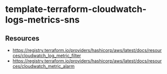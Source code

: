 # template-terraform-cloudwatch-logs-metrics-sns


## Resources

- https://registry.terraform.io/providers/hashicorp/aws/latest/docs/resources/cloudwatch_log_metric_filter
- https://registry.terraform.io/providers/hashicorp/aws/latest/docs/resources/cloudwatch_metric_alarm